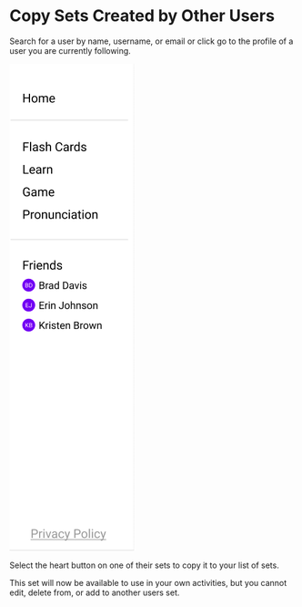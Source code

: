 # Copy Sets Created by Other Users

Search for a user by name, username, or email or click go to the profile of a user you are currently following.

<!-- TODO: Update image for final implementation of sidebar -->
![User on Sidebar](./images/sidebar.png)

Select the heart button on one of their sets to copy it to your list of sets.

This set will now be available to use in your own activities, but you cannot edit, delete from, or add to another users set.
